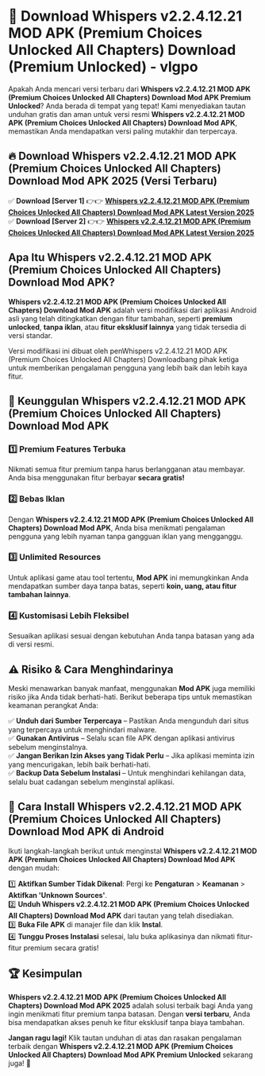 # 🎯 Download Whispers v2.2.4.12.21 MOD APK (Premium Choices Unlocked All Chapters) Download (Premium Unlocked) -  vlgpo

Apakah Anda mencari versi terbaru dari **Whispers v2.2.4.12.21 MOD APK (Premium Choices Unlocked All Chapters) Download Mod APK Premium Unlocked**? Anda berada di tempat yang tepat! Kami menyediakan tautan unduhan gratis dan aman untuk versi resmi **Whispers v2.2.4.12.21 MOD APK (Premium Choices Unlocked All Chapters) Download Mod APK**, memastikan Anda mendapatkan versi paling mutakhir dan terpercaya.

## 🔥 Download Whispers v2.2.4.12.21 MOD APK (Premium Choices Unlocked All Chapters) Download Mod APK 2025 (Versi Terbaru)

✅ **Download [Server 1]** 👉👉 [**Whispers v2.2.4.12.21 MOD APK (Premium Choices Unlocked All Chapters) Download Mod APK Latest Version 2025**](https://momento.my/?title=Whispers_v2.2.4.12.21_MOD_APK_(Premium_Choices_Unlocked_All_Chapters)_Download)  
✅ **Download [Server 2]** 👉👉 [**Whispers v2.2.4.12.21 MOD APK (Premium Choices Unlocked All Chapters) Download Mod APK Latest Version 2025**](https://momento.my/?title=Whispers_v2.2.4.12.21_MOD_APK_(Premium_Choices_Unlocked_All_Chapters)_Download)  

## Apa Itu Whispers v2.2.4.12.21 MOD APK (Premium Choices Unlocked All Chapters) Download Mod APK?

**Whispers v2.2.4.12.21 MOD APK (Premium Choices Unlocked All Chapters) Download Mod APK** adalah versi modifikasi dari aplikasi Android asli yang telah ditingkatkan dengan fitur tambahan, seperti **premium unlocked**, **tanpa iklan**, atau **fitur eksklusif lainnya** yang tidak tersedia di versi standar.

Versi modifikasi ini dibuat oleh penWhispers v2.2.4.12.21 MOD APK (Premium Choices Unlocked All Chapters) Downloadbang pihak ketiga untuk memberikan pengalaman pengguna yang lebih baik dan lebih kaya fitur.

## 🎯 Keunggulan Whispers v2.2.4.12.21 MOD APK (Premium Choices Unlocked All Chapters) Download Mod APK

### 1️⃣ Premium Features Terbuka
Nikmati semua fitur premium tanpa harus berlangganan atau membayar. Anda bisa menggunakan fitur berbayar **secara gratis!**

### 2️⃣ Bebas Iklan
Dengan **Whispers v2.2.4.12.21 MOD APK (Premium Choices Unlocked All Chapters) Download Mod APK**, Anda bisa menikmati pengalaman pengguna yang lebih nyaman tanpa gangguan iklan yang mengganggu.

### 3️⃣ Unlimited Resources
Untuk aplikasi game atau tool tertentu, **Mod APK** ini memungkinkan Anda mendapatkan sumber daya tanpa batas, seperti **koin, uang, atau fitur tambahan lainnya**.

### 4️⃣ Kustomisasi Lebih Fleksibel
Sesuaikan aplikasi sesuai dengan kebutuhan Anda tanpa batasan yang ada di versi resmi.

## ⚠️ Risiko & Cara Menghindarinya

Meski menawarkan banyak manfaat, menggunakan **Mod APK** juga memiliki risiko jika Anda tidak berhati-hati. Berikut beberapa tips untuk memastikan keamanan perangkat Anda:

✅ **Unduh dari Sumber Terpercaya** – Pastikan Anda mengunduh dari situs yang terpercaya untuk menghindari malware.  
✅ **Gunakan Antivirus** – Selalu scan file APK dengan aplikasi antivirus sebelum menginstalnya.  
✅ **Jangan Berikan Izin Akses yang Tidak Perlu** – Jika aplikasi meminta izin yang mencurigakan, lebih baik berhati-hati.  
✅ **Backup Data Sebelum Instalasi** – Untuk menghindari kehilangan data, selalu buat cadangan sebelum menginstal aplikasi.

## 📌 Cara Install Whispers v2.2.4.12.21 MOD APK (Premium Choices Unlocked All Chapters) Download Mod APK di Android

Ikuti langkah-langkah berikut untuk menginstal **Whispers v2.2.4.12.21 MOD APK (Premium Choices Unlocked All Chapters) Download Mod APK** dengan mudah:

1️⃣ **Aktifkan Sumber Tidak Dikenal**: Pergi ke **Pengaturan** > **Keamanan** > **Aktifkan 'Unknown Sources'**.  
2️⃣ **Unduh Whispers v2.2.4.12.21 MOD APK (Premium Choices Unlocked All Chapters) Download Mod APK** dari tautan yang telah disediakan.  
3️⃣ **Buka File APK** di manajer file dan klik **Instal**.  
4️⃣ **Tunggu Proses Instalasi** selesai, lalu buka aplikasinya dan nikmati fitur-fitur premium secara gratis!

## 🏆 Kesimpulan

**Whispers v2.2.4.12.21 MOD APK (Premium Choices Unlocked All Chapters) Download Mod APK 2025** adalah solusi terbaik bagi Anda yang ingin menikmati fitur premium tanpa batasan. Dengan **versi terbaru**, Anda bisa mendapatkan akses penuh ke fitur eksklusif tanpa biaya tambahan.

**Jangan ragu lagi!** Klik tautan unduhan di atas dan rasakan pengalaman terbaik dengan **Whispers v2.2.4.12.21 MOD APK (Premium Choices Unlocked All Chapters) Download Mod APK Premium Unlocked** sekarang juga! 🚀
